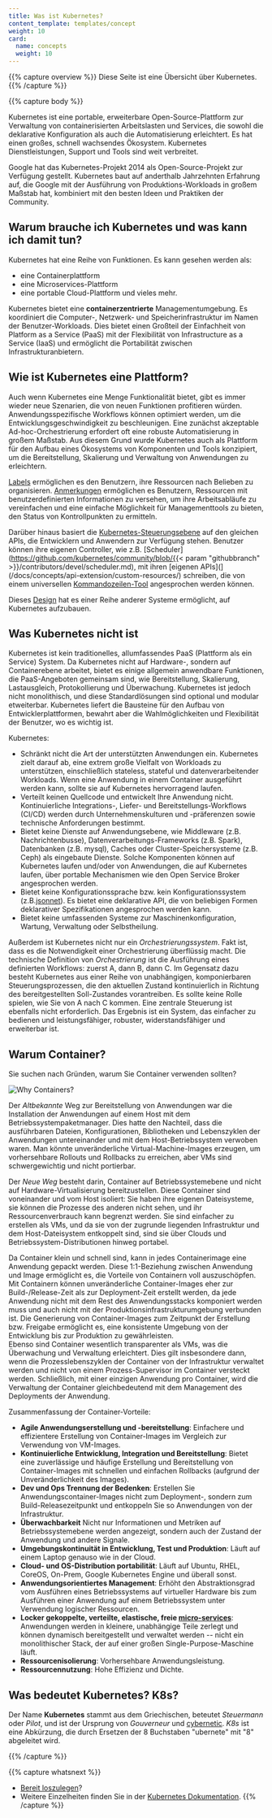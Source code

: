 ```yaml
---
title: Was ist Kubernetes?
content_template: templates/concept
weight: 10
card: 
  name: concepts
  weight: 10
---
```


{{% capture overview %}}
Diese Seite ist eine Übersicht über Kubernetes.
{{% /capture %}}

{{% capture body %}}

Kubernetes ist eine portable, erweiterbare Open-Source-Plattform zur Verwaltung von
containerisierten Arbeitslasten und Services, die sowohl die deklarative Konfiguration als auch die Automatisierung erleichtert. 
Es hat einen großes, schnell wachsendes Ökosystem. Kubernetes Dienstleistungen, Support und Tools sind weit verbreitet.

Google hat das Kubernetes-Projekt 2014 als Open-Source-Projekt zur Verfügung gestellt. Kubernetes baut auf anderthalb Jahrzehnten 
Erfahrung auf, die Google mit der Ausführung von Produktions-Workloads in großem Maßstab hat, kombiniert mit den besten Ideen und Praktiken der Community.

## Warum brauche ich Kubernetes und was kann ich damit tun?

Kubernetes hat eine Reihe von Funktionen. Es kann gesehen werden als:

- eine Containerplattform
- eine Microservices-Plattform
- eine portable Cloud-Plattform
und vieles mehr.

Kubernetes bietet eine **containerzentrierte** Managementumgebung. Es koordiniert die Computer-, Netzwerk- und Speicherinfrastruktur 
im Namen der Benutzer-Workloads. Dies bietet einen Großteil der Einfachheit von Platform as a Service (PaaS) mit der Flexibilität 
von Infrastructure as a Service (IaaS) und ermöglicht die Portabilität zwischen Infrastrukturanbietern.

## Wie ist Kubernetes eine Plattform?

Auch wenn Kubernetes eine Menge Funktionalität bietet, gibt es immer wieder neue Szenarien, 
die von neuen Funktionen profitieren würden. Anwendungsspezifische Workflows können optimiert werden, 
um die Entwicklungsgeschwindigkeit zu beschleunigen. 
Eine zunächst akzeptable Ad-hoc-Orchestrierung erfordert oft eine robuste Automatisierung in großem Maßstab. 
Aus diesem Grund wurde Kubernetes auch als Plattform für den Aufbau eines Ökosystems von Komponenten und Tools 
konzipiert, um die Bereitstellung, Skalierung und Verwaltung von Anwendungen zu erleichtern.

[Labels](/docs/concepts/overview/working-with-objects/labels/) ermöglichen es den Benutzern, ihre Ressourcen 
nach Belieben zu organisieren. [Anmerkungen](/docs/concepts/overview/working-with-objects/annotations/) ermöglichen es Benutzern,
Ressourcen mit benutzerdefinierten Informationen zu versehen, um ihre Arbeitsabläufe zu vereinfachen und eine einfache Möglichkeit
für Managementtools zu bieten, den Status von Kontrollpunkten zu ermitteln.


Darüber hinaus basiert die [Kubernetes-Steuerungsebene](/docs/concepts/overview/components/) auf den gleichen APIs,
die Entwicklern und Anwendern zur Verfügung stehen. Benutzer können ihre eigenen Controller, wie z.B. 
[Scheduler](https://github.com/kubernetes/community/blob/{{< param "githubbranch" >}}/contributors/devel/scheduler.md), mit 
ihren [eigenen APIs](](/docs/concepts/api-extension/custom-resources/) schreiben, die von einem 
universellen [Kommandozeilen-Tool](/docs/user-guide/kubectl-overview/) angesprochen werden können.

Dieses [Design](https://git.k8s.io/community/contributors/design-proposals/architecture/architecture.md) hat es einer Reihe anderer Systeme ermöglicht, auf Kubernetes aufzubauen.

## Was Kubernetes nicht ist

Kubernetes ist kein traditionelles, allumfassendes PaaS (Plattform als ein Service) System. Da Kubernetes nicht auf Hardware-, 
sondern auf Containerebene arbeitet, bietet es einige allgemein anwendbare Funktionen, die PaaS-Angeboten gemeinsam sind, 
wie Bereitstellung, Skalierung, Lastausgleich, Protokollierung und Überwachung. 
Kubernetes ist jedoch nicht monolithisch, und diese Standardlösungen sind optional und modular etweiterbar. 
Kubernetes liefert die Bausteine für den Aufbau von Entwicklerplattformen, bewahrt aber die 
Wahlmöglichkeiten und Flexibilität der Benutzer, wo es wichtig ist.

Kubernetes:

* Schränkt nicht die Art der unterstützten Anwendungen ein. Kubernetes zielt darauf ab, 
  eine extrem große Vielfalt von Workloads zu unterstützen, einschließlich stateless, 
  stateful und datenverarbeitender Workloads. Wenn eine Anwendung in einem Container ausgeführt 
  werden kann, sollte sie auf Kubernetes hervorragend laufen.
* Verteilt keinen Quellcode und entwickelt Ihre Anwendung nicht. 
  Kontinuierliche Integrations-, Liefer- und Bereitstellungs-Workflows (CI/CD) werden durch 
  Unternehmenskulturen und -präferenzen sowie technische Anforderungen bestimmt.
* Bietet keine Dienste auf Anwendungsebene, wie Middleware (z.B. Nachrichtenbusse), 
  Datenverarbeitungs-Frameworks (z.B. Spark), Datenbanken (z.B. mysql), Caches oder 
  Cluster-Speichersysteme (z.B. Ceph) als eingebaute Dienste. Solche Komponenten können 
  auf Kubernetes laufen und/oder von Anwendungen, die auf Kubernetes laufen, über 
  portable Mechanismen wie den Open Service Broker angesprochen werden.
* Bietet keine Konfigurationssprache bzw. kein Konfigurationssystem (z.B.[jsonnet](https://github.com/google/jsonnet)). 
  Es bietet eine deklarative API, die von beliebigen Formen deklarativer Spezifikationen angesprochen werden kann.
* Bietet keine umfassenden Systeme zur Maschinenkonfiguration, Wartung, Verwaltung oder Selbstheilung.

Außerdem ist Kubernetes nicht nur ein *Orchestrierungssystem*. Fakt ist, dass es die Notwendigkeit einer Orchestrierung 
überflüssig macht. Die technische Definition von *Orchestrierung* ist die Ausführung eines
definierten Workflows: zuerst A, dann B, dann C. Im Gegensatz dazu besteht Kubernetes aus einer Reihe von unabhängigen,
komponierbaren Steuerungsprozessen, die den aktuellen Zustand kontinuierlich in Richtung des bereitgestellten Soll-Zustandes vorantreiben. 
Es sollte keine Rolle spielen, wie Sie von A nach C kommen. Eine zentrale Steuerung ist ebenfalls nicht erforderlich. 
Das Ergebnis ist ein System, das einfacher zu bedienen und leistungsfähiger, robuster, widerstandsfähiger und erweiterbar ist.

## Warum Container?

Sie suchen nach Gründen, warum Sie Container verwenden sollten?

![Why Containers?](/images/docs/why_containers.svg)

Der *Altbekannte* Weg zur Bereitstellung von Anwendungen war die Installation 
der Anwendungen auf einem Host mit dem Betriebssystempaketmanager.
Dies hatte den Nachteil, dass die ausführbaren Dateien, Konfigurationen, 
Bibliotheken und Lebenszyklen der Anwendungen untereinander und mit dem 
Host-Betriebssystem verwoben waren. Man könnte unveränderliche 
Virtual-Machine-Images erzeugen, um vorhersehbare Rollouts 
und Rollbacks zu erreichen, aber VMs sind schwergewichtig und nicht portierbar.

Der *Neue Weg* besteht darin, Container auf Betriebssystemebene und nicht auf 
Hardware-Virtualisierung bereitzustellen. Diese Container sind voneinander 
und vom Host isoliert: Sie haben ihre eigenen Dateisysteme, sie können die 
Prozesse des anderen nicht sehen, und ihr Ressourcenverbrauch kann begrenzt 
werden. Sie sind einfacher zu erstellen als VMs, und da sie von der zugrunde 
liegenden Infrastruktur und dem Host-Dateisystem entkoppelt sind, 
sind sie über Clouds und Betriebssystem-Distributionen hinweg portabel.

Da Container klein und schnell sind, kann in jedes Containerimage eine Anwendung gepackt werden. 
Diese 1:1-Beziehung zwischen Anwendung und Image ermöglicht es, die Vorteile von Containern 
voll auszuschöpfen. Mit Containern können unveränderliche Container-Images eher zur Build-/Release-Zeit 
als zur Deployment-Zeit erstellt werden, da jede Anwendung nicht mit dem Rest des Anwendungsstacks komponiert 
werden muss und auch nicht mit der Produktionsinfrastrukturumgebung verbunden ist. Die Generierung von 
Container-Images zum Zeitpunkt der Erstellung bzw. Freigabe ermöglicht es, eine konsistente Umgebung 
von der Entwicklung bis zur Produktion zu gewährleisten.  
Ebenso sind Container wesentlich transparenter als VMs, was die Überwachung und Verwaltung erleichtert. 
Dies gilt insbesondere dann, wenn die Prozesslebenszyklen der Container von der Infrastruktur verwaltet 
werden und nicht von einem Prozess-Supervisor im Container versteckt werden.
Schließlich, mit einer einzigen Anwendung pro Container, wird die Verwaltung 
der Container gleichbedeutend mit dem Management des Deployments der Anwendung.

Zusammenfassung der Container-Vorteile:

* **Agile Anwendungserstellung und -bereitstellung**:
    Einfachere und effizientere Erstellung von Container-Images im Vergleich zur Verwendung von VM-Images.
* **Kontinuierliche Entwicklung, Integration und Bereitstellung**:
    Bietet eine zuverlässige und häufige Erstellung und Bereitstellung von Container-Images 
    mit schnellen und einfachen Rollbacks (aufgrund der Unveränderlichkeit des Images).
* **Dev und Ops Trennung der Bedenken**:
    Erstellen Sie Anwendungscontainer-Images nicht zum Deployment-, sondern zum Build-Releasezeitpunkt 
    und entkoppeln Sie so Anwendungen von der Infrastruktur.
* **Überwachbarkeit**
    Nicht nur Informationen und Metriken auf Betriebssystemebene werden angezeigt, 
    sondern auch der Zustand der Anwendung und andere Signale.
* **Umgebungskontinuität in Entwicklung, Test und Produktion**:
    Läuft auf einem Laptop genauso wie in der Cloud.
* **Cloud- und OS-Distribution portabilität**:
    Läuft auf Ubuntu, RHEL, CoreOS, On-Prem, Google Kubernetes Engine und überall sonst.
* **Anwendungsorientiertes Management**:
    Erhöht den Abstraktionsgrad vom Ausführen eines Betriebssystems auf virtueller Hardware 
    bis zum Ausführen einer Anwendung auf einem Betriebssystem unter Verwendung logischer Ressourcen.
* **Locker gekoppelte, verteilte, elastische, freie [micro-services](https://martinfowler.com/articles/microservices.html)**:
    Anwendungen werden in kleinere, unabhängige Teile zerlegt und können dynamisch bereitgestellt 
    und verwaltet werden -- nicht ein monolithischer Stack, der auf einer großen Single-Purpose-Maschine läuft.
* **Ressourcenisolierung**:
    Vorhersehbare Anwendungsleistung.
* **Ressourcennutzung**:
    Hohe Effizienz und Dichte.

## Was bedeutet Kubernetes? K8s?

Der Name **Kubernetes** stammt aus dem Griechischen, beteutet *Steuermann* oder
*Pilot*, und ist der Ursprung von *Gouverneur* und
[cybernetic](http://www.etymonline.com/index.php?term=cybernetics). *K8s*
ist eine Abkürzung, die durch Ersetzen der 8 Buchstaben "ubernete" mit "8" abgeleitet wird.

{{% /capture %}}

{{% capture whatsnext %}}
*   [Bereit loszulegen](/docs/setup/)?
*   Weitere Einzelheiten finden Sie in der [Kubernetes Dokumentation](/docs/home/).
{{% /capture %}}



